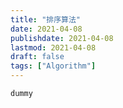 ```yaml
---
title: "排序算法"
date: 2021-04-08
publishdate: 2021-04-08
lastmod: 2021-04-08
draft: false
tags: ["Algorithm"]
---
```


```
dummy
```